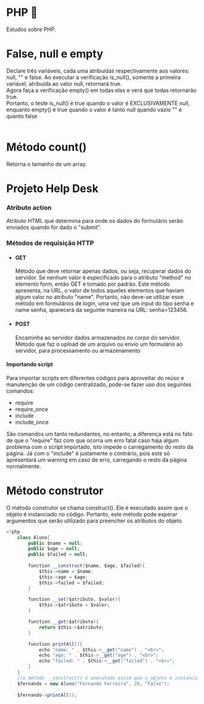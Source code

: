 # PHP :elephant:

Estudos sobre PHP.

<h1> False, null e empty </h1>
Declare três variáveis, cada uma atribuídas respectivamente aos valores: null, "" e false.
Ao executar a verificação is_null(), somente a primeira variável, atribuída ao valor null, retornará true.<br>
Agora faça a verificação empty() em todas elas e verá que todas retornarão true.<br>
Portanto, o teste is_null() é true quando o valor é EXCLUSIVAMENTE null, <br>enquanto empty() é true quando o valor é tanto null quando vazio "" e quanto false
<br><br>
<h1> Método count()</h1>
Retorna o tamanho de um array.

<h1> Projeto Help Desk</h1>

<h3>Atributo action</h3>
Atributo HTML que determina para onde os dados do formulário serão enviados quando for dado o "submit".

<h3>Métodos de requisição HTTP</h3>
<ul>
  
  <li>
    <h4>GET</h4>
    Método que deve retornar apenas dados, ou seja, recuperar dados do servidor. Se nenhum valor é especificado para o atributo "method" no elemento form, então GET é tomado por padrão. Este método apresenta, na URL, o valor de todos aqueles elementos que haviam algum valor no atributo "name". Portanto, não deve-se utilizar esse método em formulários de login, uma vez que um input do tipo senha e name senha, aparecerá da seguinte maneira na URL: senha=123456. 
  </li>
  
  <li>
    <h4>POST</h4>
    Encaminha ao servidor dados armazenados no corpo do servidor. Método que faz o upload de um arquivo ou envio um formulário ao servidor, para    processamento ou armazenamento 
  </li>
</ul>

<h4>Importando script</h4>
Para importar scripts em diferentes códigos para aproveitar do reúso e manutenção de um código centralizado, pode-se fazer uso dos seguintes comandos:
<ul>
  <li>require</li>
  <li>require_once</li>
  <li>include</li>
  <li>include_once</li>
</ul>

São comandos um tanto redundantes, no entanto, a diferença está no fato de que o "require" faz com que ocorra um erro fatal caso haja algum problema com o script importado, isto impede o carregamento do resto da página. Já com o "include" é justamente o contrário, pois este só apresentará um warning em caso de erro, carregando o resto da página normalmente.

<h1>Método construtor</h1>
O método construtor se chama construct(). Ele é executado assim que o objeto é instanciado no código. Portanto, este método pode esperar argumentos que serão utilizado para preencher os atributos do objeto.

```java
<?php 
    class Aluno{
        public $name = null;
        public $age = null;
        public $failed = null;
        
        function __construct($name, $age, $failed){
            $this->name = $name;
            $this->age = $age;
            $this->failed = $failed;
        }

        function __set($atributo, $valor){
            $this->$atributo = $valor;
        }

        function __get($atributo){
            return $this->$atributo;
        }

        function printAll(){
            echo "name: " . $this->__get("name") . "<br>";
            echo "age: " . $this->__get("age") . "<br>";
            echo "failed: " . $this->__get("failed") . "<br>";
        }
    }
    //o método __construct() é executado assim que o objeto é instanciado
    $fernando = new Aluno("Fernando Ferreira", 20, "False");
    
    $fernando->printAll();
```
